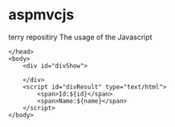 aspmvcjs
========

terry repositiry The usage of the Javascript
<html>
	<head>
		<title>Javascript Model Showcase</title>

	</head>
	<body>
        <div id="divShow">

        </div>
		<script id="divResult" type="text/html">
            <span>Id:${id}</span>
            <span>Name:${name}</span>
        </script>
	</body>
</html>
<script type="text/javascript" src="app/lib/jquery.js"></script>
<script type="text/javascript" src="app/lib/jquery.tmpl.min.js"></script>
<script type="text/javascript" src="app/lib/aspmvcjs.js"></script>

<script type="text/javascript">
    AspMvcJs.Controller.extend({
        HomeController:{
            Index:function(context){
               AspMvcJs.View.render(context);
            },
	    Home: function(context){
		var templateId = context.viewId;

                var rootId = context.appendToElement;
                var model = AspMvcJs.Model.extend(templateId,{
                    id:'111',
                    name:'Terry Zhang'
                });
                AspMvcJs.View.render(templateId,model,rootId);
	    }
        }
    });

    htmlHelper.renderAction("Home","Index");
    htmlHelper.renderAction("Home","Home",{viewId:'#divResult',appendToElement:'#divShow'});
</script>
